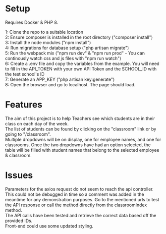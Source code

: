 <h1> Setup </h1>

Requires Docker & PHP 8.

1: Clone the repo to a suitable location <br>
2: Ensure composer is installed in the root directory ("composer install") <br>
3: Install the node modules ("npm install") <br>
4: Run migrations for database setup ("php artisan migrate") <br>
5: Run the webpack mix ("npm run dev" & "npm run prod" - You can continously watch css and js files with "npm run watch") <br>
6: Create a .env file and copy the variables from the example. You will need to fill in the API_TOKEN with your own API Token and the SCHOOL_ID with the test school's ID <br>
7: Generate an APP_KEY ("php artisan key:generate") <br>
8: Open the browser and go to localhost. The page should load.

<h1> Features </h1>
The aim of this project is to help Teachers see which students are in their class on each day of the week. <br>
The list of students can be found by clicking on the "classroom" link or by going to "/classroom". <br>
Multiple dropdowns will be on display, one for employee names, and one for classrooms. Once the two dropdowns have had an option selected, the table will be filled with student names that belong to the selected employee & classroom. <br>

<h1> Issues </h1>
Parameters for the axios request do not seem to reach the api controller. This could not be debugged in time so a comment was added in the meantime for any demonstration purposes. Go to the mentioned urls to test the API response or call the method directly from the classroomIndex method. <br>
The API calls have been tested and retrieve the correct data based off the provided IDs. <br>
Front-end could use some updated styling.
